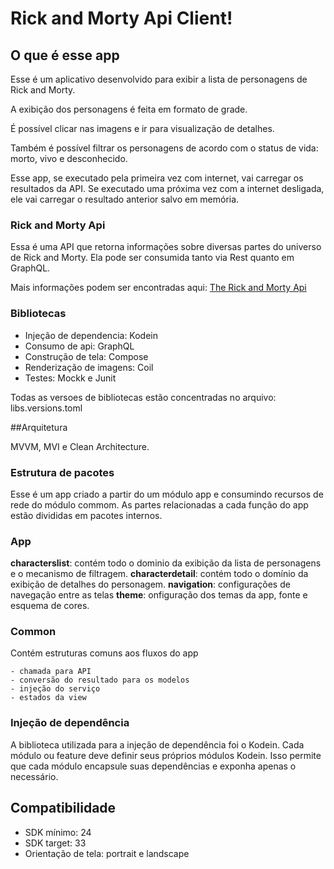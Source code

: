 # Rick and Morty Api Client!

## O que é esse app
Esse é um aplicativo desenvolvido para exibir a lista de personagens de Rick and Morty.

A exibição dos personagens é feita em formato de grade. 

É possível clicar nas imagens e ir para visualização de detalhes.

Também é possível filtrar os personagens de acordo com o status de vida: morto, vivo e desconhecido.

Esse app, se executado pela primeira vez com internet, vai carregar os resultados da API. Se executado uma próxima vez com a internet desligada, ele vai carregar o resultado anterior salvo em memória.


### Rick and Morty Api

Essa é uma API que retorna informações sobre diversas partes do universo de Rick and Morty. Ela pode ser consumida tanto via Rest quanto em GraphQL.

Mais informações podem ser encontradas aqui: [The Rick and Morty Api](http://rickandmortyapi.com/documentation)


### Bibliotecas

- Injeção de dependencia: Kodein
- Consumo de api: GraphQL
- Construção de tela: Compose
- Renderização de imagens: Coil
- Testes: Mockk e Junit

Todas as versoes de bibliotecas estão concentradas no arquivo: libs.versions.toml

##Arquitetura

MVVM, MVI e Clean Architecture. 

### Estrutura de pacotes

Esse é um app criado a partir do um módulo app e consumindo recursos de rede do módulo commom. As partes relacionadas a cada função do app estão divididas em pacotes internos.

### App
**characterslist**: contém todo o dominio da exibição da lista de personagens e o mecanismo de filtragem.
**characterdetail**: contém todo o domínio da exibição de detalhes do personagem.
**navigation**: configurações de navegação entre as telas
**theme**: onfiguração dos temas da app, fonte e esquema de cores.

### Common

Contém estruturas comuns aos fluxos do app

	- chamada para API
	- conversão do resultado para os modelos
	- injeção do serviço
	- estados da view 


### Injeção de dependência

A biblioteca utilizada para a injeção de dependência foi o Kodein. Cada módulo ou feature deve definir seus próprios módulos Kodein. Isso permite que cada módulo encapsule suas dependências e exponha apenas o necessário.


## Compatibilidade

- SDK mínimo: 24
- SDK target: 33
- Orientação de tela: portrait e landscape
